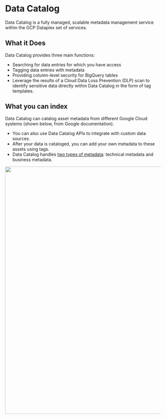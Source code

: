 # Data Catalog

Data Catalog is a fully managed, scalable metadata management service within the GCP Dataplex set of services.

## What it Does

Data Catalog provides three main functions:
- Searching for data entries for which you have access
- Tagging data entries with metadata
- Providing column-level security for BigQuery tables
- Leverage the results of a Cloud Data Loss Prevention (DLP) scan to identify sensitive data directly within Data Catalog in the form of tag templates.

## What you can index

Data Catalog can catalog asset metadata from different Google Cloud systems (shown below, from Google documentation).

- You can also use Data Catalog APIs to integrate with custom data sources.
- After your data is cataloged, you can add your own metadata to these assets using tags.
- Data Catalog handles [two types of metadata](https://cloud.google.com/data-catalog/docs/concepts/metadata): technical metadata and business metadata.
  
<img src="https://github.com/lynnlangit/gcp-essentials/blob/master/7_sample_data/images/dc-gcp-overview.png" width=800>

